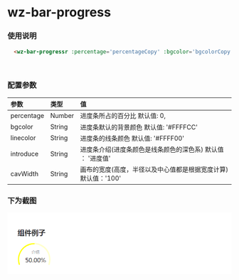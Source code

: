 # wz-bar-progress

### 使用说明

```html
  <wz-bar-progressr :percentage='percentageCopy' :bgcolor='bgcolorCopy' :linecolor='linecolorCopy'  :introduce='introducecopy'></wz-bar-progressr>
```

<br />

### 配置参数

| 参数        |类型      | 值                                                             |
| :---------- | :------- | :------------------------------------------------------------  |
| percentage  | Number   | 进度条所占的百分比     默认值: 0,                                |
| bgcolor     | String   | 进度条默认的背景颜色   默认值: '#FFFFCC'                          |
| linecolor   | String   | 进度条的线条颜色       默认值: '#FFFF00'                         |
| introduce   | String   | 进度条介绍(进度条颜色是线条颜色的深色系) 默认值 ： '进度值'         |
|  cavWidth   | String   | 画布的宽度(高度，半径以及中心值都是根据宽度计算)默认值：'100'        |

### 下为截图

![img-alt](https://github.com/wolf-cao/my-images/blob/master/barprocess.PNG?raw=true)